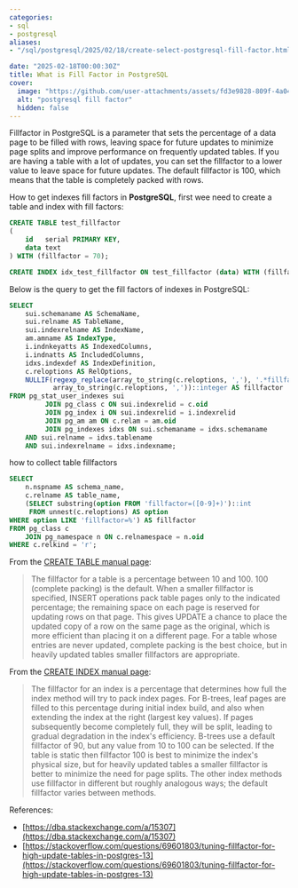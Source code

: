 ```yaml
---
categories:
- sql
- postgresql
aliases:
- "/sql/postgresql/2025/02/18/create-select-postgresql-fill-factor.html"

date: "2025-02-18T00:00:30Z"
title: What is Fill Factor in PostgreSQL
cover:
  image: "https://github.com/user-attachments/assets/fd3e9828-809f-4a04-ad4b-920c7edf29c3"
  alt: "postgresql fill factor"
  hidden: false
---
```

Fillfactor in PostgreSQL is a parameter that sets the percentage of a data page to be filled with rows, leaving space for future updates to minimize page splits and improve performance on frequently updated tables. If you are having a table with a lot of updates, you can set the fillfactor to a lower value to leave space for future updates. The default fillfactor is 100, which means that the table is completely packed with rows.

How to get indexes fill factors in **PostgreSQL**, first wee need to create a table and index with fill factors:
```sql
CREATE TABLE test_fillfactor
(
    id   serial PRIMARY KEY,
    data text
) WITH (fillfactor = 70);

CREATE INDEX idx_test_fillfactor ON test_fillfactor (data) WITH (fillfactor = 75);
```
Below is the query to get the fill factors of indexes in PostgreSQL:
```sql
SELECT
    sui.schemaname AS SchemaName,
    sui.relname AS TableName,
    sui.indexrelname AS IndexName,
    am.amname AS IndexType,
    i.indnkeyatts AS IndexedColumns,
    i.indnatts AS IncludedColumns,
    idxs.indexdef AS IndexDefinition,
    c.reloptions AS RelOptions,
    NULLIF(regexp_replace(array_to_string(c.reloptions, ','), '.*fillfactor=([0-9]+).*', '\1', 'g'),
           array_to_string(c.reloptions, ','))::integer AS fillfactor
FROM pg_stat_user_indexes sui
         JOIN pg_class c ON sui.indexrelid = c.oid
         JOIN pg_index i ON sui.indexrelid = i.indexrelid
         JOIN pg_am am ON c.relam = am.oid
         JOIN pg_indexes idxs ON sui.schemaname = idxs.schemaname
    AND sui.relname = idxs.tablename
    AND sui.indexrelname = idxs.indexname;
```
how to collect table fillfactors
```sql
SELECT
    n.nspname AS schema_name,
    c.relname AS table_name,
    (SELECT substring(option FROM 'fillfactor=([0-9]+)')::int
     FROM unnest(c.reloptions) AS option
WHERE option LIKE 'fillfactor=%') AS fillfactor
FROM pg_class c
    JOIN pg_namespace n ON c.relnamespace = n.oid
WHERE c.relkind = 'r';
```

From the [CREATE TABLE manual page](http://www.postgresql.org/docs/current/interactive/sql-createtable.html):

>    The fillfactor for a table is a percentage between 10 and 100. 100 (complete packing) is the default. When a smaller fillfactor is specified, INSERT operations pack table pages only to the indicated percentage; the remaining space on each page is reserved for updating rows on that page. This gives UPDATE a chance to place the updated copy of a row on the same page as the original, which is more efficient than placing it on a different page. For a table whose entries are never updated, complete packing is the best choice, but in heavily updated tables smaller fillfactors are appropriate.

From the [CREATE INDEX manual page](http://www.postgresql.org/docs/current/interactive/sql-createindex.html):

>    The fillfactor for an index is a percentage that determines how full the index method will try to pack index pages. For B-trees, leaf pages are filled to this percentage during initial index build, and also when extending the index at the right (largest key values). If pages subsequently become completely full, they will be split, leading to gradual degradation in the index's efficiency. B-trees use a default fillfactor of 90, but any value from 10 to 100 can be selected. If the table is static then fillfactor 100 is best to minimize the index's physical size, but for heavily updated tables a smaller fillfactor is better to minimize the need for page splits. The other index methods use fillfactor in different but roughly analogous ways; the default fillfactor varies between methods.

References:
- [https://dba.stackexchange.com/a/15307](https://dba.stackexchange.com/a/15307)
- [https://stackoverflow.com/questions/69601803/tuning-fillfactor-for-high-update-tables-in-postgres-13](https://stackoverflow.com/questions/69601803/tuning-fillfactor-for-high-update-tables-in-postgres-13)